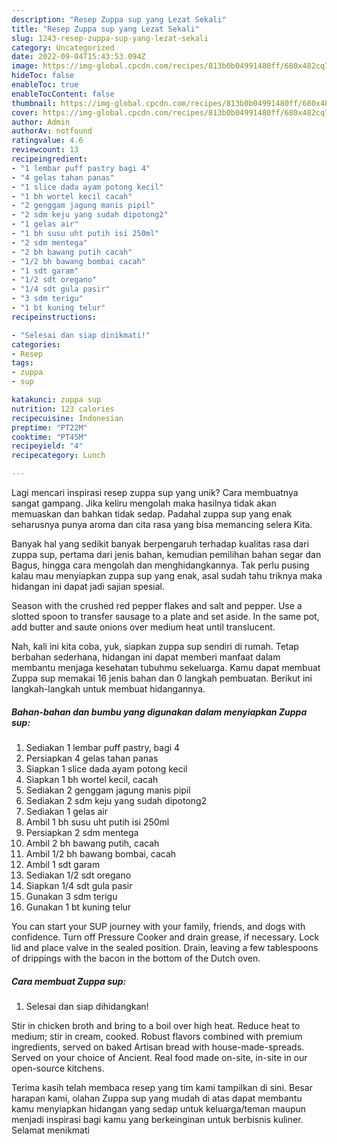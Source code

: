 ```yaml
---
description: "Resep Zuppa sup yang Lezat Sekali"
title: "Resep Zuppa sup yang Lezat Sekali"
slug: 1243-resep-zuppa-sup-yang-lezat-sekali
category: Uncategorized
date: 2022-09-04T15:43:53.094Z
image: https://img-global.cpcdn.com/recipes/813b0b04991480ff/680x482cq70/zuppa-sup-foto-resep-utama.jpg
hideToc: false
enableToc: true
enableTocContent: false
thumbnail: https://img-global.cpcdn.com/recipes/813b0b04991480ff/680x482cq70/zuppa-sup-foto-resep-utama.jpg
cover: https://img-global.cpcdn.com/recipes/813b0b04991480ff/680x482cq70/zuppa-sup-foto-resep-utama.jpg
author: Admin
authorAv: notfound
ratingvalue: 4.6
reviewcount: 13
recipeingredient:
- "1 lembar puff pastry bagi 4"
- "4 gelas tahan panas"
- "1 slice dada ayam potong kecil"
- "1 bh wortel kecil cacah"
- "2 genggam jagung manis pipil"
- "2 sdm keju yang sudah dipotong2"
- "1 gelas air"
- "1 bh susu uht putih isi 250ml"
- "2 sdm mentega"
- "2 bh bawang putih cacah"
- "1/2 bh bawang bombai cacah"
- "1 sdt garam"
- "1/2 sdt oregano"
- "1/4 sdt gula pasir"
- "3 sdm terigu"
- "1 bt kuning telur"
recipeinstructions:

- "Selesai dan siap dinikmati!"
categories:
- Resep
tags:
- zuppa
- sup

katakunci: zuppa sup 
nutrition: 123 calories
recipecuisine: Indonesian
preptime: "PT22M"
cooktime: "PT45M"
recipeyield: "4"
recipecategory: Lunch

---
```





Lagi mencari inspirasi resep zuppa sup yang unik? Cara membuatnya sangat gampang. Jika keliru mengolah maka hasilnya tidak akan memuaskan dan bahkan tidak sedap. Padahal zuppa sup yang enak seharusnya punya aroma dan cita rasa yang bisa memancing selera Kita.





Banyak hal yang sedikit banyak berpengaruh terhadap kualitas rasa dari zuppa sup, pertama dari jenis bahan, kemudian pemilihan bahan segar dan Bagus, hingga cara mengolah dan menghidangkannya. Tak perlu pusing kalau mau menyiapkan zuppa sup yang enak,      asal sudah tahu triknya maka hidangan ini dapat jadi sajian spesial.














Season with the crushed red pepper flakes and salt and pepper. Use a slotted spoon to transfer sausage to a plate and set aside. In the same pot, add butter and saute onions over medium heat until translucent.






Nah, kali ini kita coba, yuk, siapkan zuppa sup sendiri di rumah. Tetap berbahan sederhana, hidangan ini dapat memberi manfaat dalam membantu menjaga kesehatan tubuhmu sekeluarga. Kamu dapat membuat Zuppa sup memakai 16 jenis bahan dan 0 langkah pembuatan. Berikut ini langkah-langkah untuk membuat hidangannya.

<!--inarticleads1-->

##### Bahan-bahan dan bumbu yang digunakan dalam menyiapkan Zuppa sup:

1. Sediakan 1 lembar puff pastry, bagi 4
1. Persiapkan 4 gelas tahan panas
1. Siapkan 1 slice dada ayam potong kecil
1. Siapkan 1 bh wortel kecil, cacah
1. Sediakan 2 genggam jagung manis pipil
1. Sediakan 2 sdm keju yang sudah dipotong2
1. Sediakan 1 gelas air
1. Ambil 1 bh susu uht putih isi 250ml
1. Persiapkan 2 sdm mentega
1. Ambil 2 bh bawang putih, cacah
1. Ambil 1/2 bh bawang bombai, cacah
1. Ambil 1 sdt garam
1. Sediakan 1/2 sdt oregano
1. Siapkan 1/4 sdt gula pasir
1. Gunakan 3 sdm terigu
1. Gunakan 1 bt kuning telur


You can start your SUP journey with your family, friends, and dogs with confidence. Turn off Pressure Cooker and drain grease, if necessary. Lock lid and place valve in the sealed position. Drain, leaving a few tablespoons of drippings with the bacon in the bottom of the Dutch oven. 

<!--inarticleads2-->

##### Cara membuat Zuppa sup:


1. Selesai dan siap dihidangkan!

Stir in chicken broth and bring to a boil over high heat. Reduce heat to medium; stir in cream, cooked. Robust flavors combined with premium ingredients, served on baked Artisan bread with house-made-spreads. Served on your choice of Ancient. Real food made on-site, in-site in our open-source kitchens. 

Terima kasih telah membaca resep yang tim kami tampilkan di sini. Besar harapan kami, olahan Zuppa sup yang mudah di atas dapat membantu kamu menyiapkan hidangan yang sedap untuk keluarga/teman maupun menjadi inspirasi bagi kamu yang berkeinginan untuk berbisnis kuliner. Selamat menikmati
